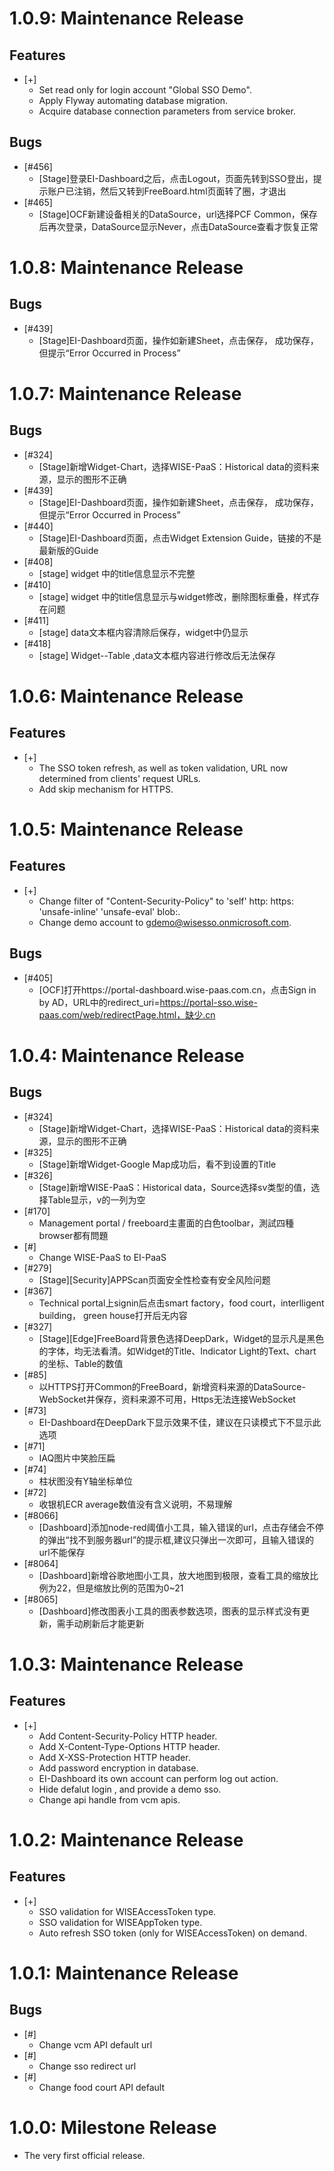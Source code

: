 # 1.0.9: Maintenance Release
## Features
 * [+]
   * Set read only for login account "Global SSO Demo".
   * Apply Flyway automating database migration.
   * Acquire database connection parameters from service broker.
## Bugs
 * [#456]
    * [Stage]登录EI-Dashboard之后，点击Logout，页面先转到SSO登出，提示账户已注销，然后又转到FreeBoard.html页面转了圈，才退出
 * [#465]
    * [Stage]OCF新建设备相关的DataSource，url选择PCF Common，保存后再次登录，DataSource显示Never，点击DataSource查看才恢复正常

# 1.0.8: Maintenance Release
## Bugs
 * [#439]
    * [Stage]EI-Dashboard页面，操作如新建Sheet，点击保存， 成功保存，但提示“Error Occurred in Process”

# 1.0.7: Maintenance Release
## Bugs
 * [#324]
    * [Stage]新增Widget-Chart，选择WISE-PaaS：Historical data的资料来源，显示的图形不正确
 * [#439]
    * [Stage]EI-Dashboard页面，操作如新建Sheet，点击保存， 成功保存，但提示“Error Occurred in Process”
 * [#440]
    * [Stage]EI-Dashboard页面，点击Widget Extension Guide，链接的不是最新版的Guide
 * [#408]
    * [stage] widget 中的title信息显示不完整
 * [#410]
    * [stage] widget 中的title信息显示与widget修改，删除图标重叠，样式存在问题
 * [#411]
    * [stage] data文本框内容清除后保存，widget中仍显示
 * [#418]
    * [stage] Widget--Table ,data文本框内容进行修改后无法保存

# 1.0.6: Maintenance Release
## Features
 * [+]
   * The SSO token refresh, as well as token validation, URL now determined from clients' request URLs.
   * Add skip mechanism for HTTPS.

# 1.0.5: Maintenance Release
## Features
 * [+]
   * Change filter of "Content-Security-Policy" to 'self' http: https: 'unsafe-inline' 'unsafe-eval' blob:.
   * Change demo account to gdemo@wisesso.onmicrosoft.com.
## Bugs
 * [#405]
    * [OCF]打开https://portal-dashboard.wise-paas.com.cn，点击Sign in by AD，URL中的redirect_uri=https://portal-sso.wise-paas.com/web/redirectPage.html，缺少.cn

# 1.0.4: Maintenance Release
## Bugs
 * [#324]
    * [Stage]新增Widget-Chart，选择WISE-PaaS：Historical data的资料来源，显示的图形不正确
 * [#325]
    * [Stage]新增Widget-Google Map成功后，看不到设置的Title
 * [#326]
    * [Stage]新增WISE-PaaS：Historical data，Source选择sv类型的值，选择Table显示，v的一列为空
 * [#170]
    * Management portal / freeboard主畫面的白色toolbar，測試四種browser都有問題
 * [#]
    * Change WISE-PaaS to EI-PaaS
 * [#279]
    * [Stage][Security]APPScan页面安全性检查有安全风险问题
 * [#367]
    * Technical portal上signin后点击smart factory，food court，interlligent building， green house打开后无内容
 * [#327]
    * [Stage][Edge]FreeBoard背景色选择DeepDark，Widget的显示凡是黑色的字体，均无法看清。如Widget的Title、Indicator Light的Text、chart的坐标、Table的数值
 * [#85]
    * 以HTTPS打开Common的FreeBoard，新增资料来源的DataSource-WebSocket并保存，资料来源不可用，Https无法连接WebSocket
 * [#73]
    * EI-Dashboard在DeepDark下显示效果不佳，建议在只读模式下不显示此选项
 * [#71]
    * IAQ图片中笑脸压扁
 * [#74]
    * 柱状图没有Y轴坐标单位
 * [#72]
    * 收银机ECR average数值没有含义说明，不易理解
 * [#8066]
    * [Dashboard]添加node-red阈值小工具，输入错误的url，点击存储会不停的弹出“找不到服务器url”的提示框,建议只弹出一次即可，且输入错误的url不能保存
 * [#8064]
    * [Dashboard]新增谷歌地图小工具，放大地图到极限，查看工具的缩放比例为22，但是缩放比例的范围为0~21
 * [#8065]
    * [Dashboard]修改图表小工具的图表参数选项，图表的显示样式没有更新，需手动刷新后才能更新

# 1.0.3: Maintenance Release
## Features
 * [+]
   * Add Content-Security-Policy HTTP header.
   * Add X-Content-Type-Options HTTP header.
   * Add X-XSS-Protection HTTP header.
   * Add password encryption in database.
   * EI-Dashboard its own account can perform log out action.
   * Hide defalut login , and provide a demo sso.
   * Change api handle from vcm apis.

# 1.0.2: Maintenance Release
## Features
 * [+]
    * SSO validation for WISEAccessToken type.
    * SSO validation for WISEAppToken type.
    * Auto refresh SSO token (only for WISEAccessToken) on demand.

# 1.0.1: Maintenance Release
## Bugs
 * [#]
    * Change vcm API default url
 * [#]
    * Change sso redirect url
 * [#]
    * Change food court API default

# 1.0.0: Milestone Release
 * The very first official release.
